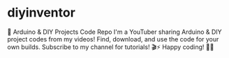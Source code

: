 # diyinventor
🚀 Arduino &amp; DIY Projects Code Repo I'm a YouTuber sharing Arduino &amp; DIY project codes from my videos! Find, download, and use the code for your own builds. Subscribe to my channel for tutorials! 🎬⚡  Happy coding! 🚀🔧
